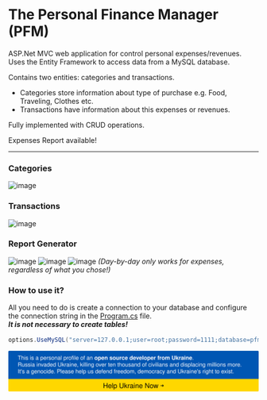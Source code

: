 # The Personal Finance Manager (PFM)
ASP.Net MVC web application for control personal expenses/revenues. </br>
Uses the Entity Framework to access data from a MySQL database.

Contains two entities: categories and transactions.
- Categories store information about type of purchase e.g. Food, Traveling, Clothes etc.
- Transactions have information about this expenses or revenues.

Fully implemented with CRUD operations.

Expenses Report available!

<hr/>

### Categories
![image](https://github.com/ShadowPrice1328/Personal_Finance_Manager/assets/60846759/6bf7a2dc-70d7-4e6a-b87a-6dff5b1c2c1a)
### Transactions
![image](https://github.com/ShadowPrice1328/Personal_Finance_Manager/assets/60846759/33db6105-72c5-4fec-b5e3-fbf11c4fe89d)
### Report Generator
![image](https://github.com/ShadowPrice1328/Personal_Finance_Manager/assets/60846759/ba5f731c-3d9d-4e37-8b1c-b1f15a366e20)
![image](https://github.com/ShadowPrice1328/Personal_Finance_Manager/assets/60846759/a47f36a5-f0de-45d2-a4c3-20c0c02b827b)
![image](https://github.com/ShadowPrice1328/Personal_Finance_Manager/assets/60846759/33caf3ec-43b4-47ed-9b94-ca3177f17017)
_(Day-by-day only works for expenses, regardless of what you chose!)_

### How to use it?
All you need to do is create a connection to your database and configure the connection string in the [Program.cs](Program.cs) file. <br/>
_**It is not necessary to create tables!**_
``` cs
options.UseMySQL("server=127.0.0.1;user=root;password=1111;database=pfm;"));
```
[![Stand With Ukraine](https://raw.githubusercontent.com/vshymanskyy/StandWithUkraine/main/banner-personal-page.svg)](https://stand-with-ukraine.pp.ua)
